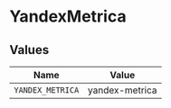 # YandexMetrica


## Values

| Name             | Value            |
| ---------------- | ---------------- |
| `YANDEX_METRICA` | yandex-metrica   |